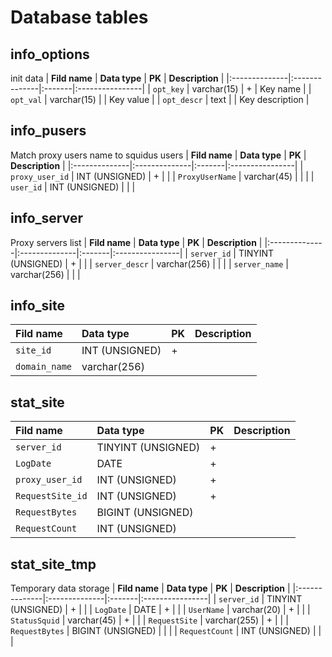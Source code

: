 # Database tables #
## info\_options ##
init data
| **Fild name** | **Data type** | **PK** | **Description** |
|:--------------|:--------------|:-------|:----------------|
| `opt_key`     | varchar(15)   | +      | Key name        |
| `opt_val`     | varchar(15)   |        | Key value       |
| `opt_descr`   | text          |        | Key description |

## info\_pusers ##
Match proxy users name to squidus users
| **Fild name** | **Data type** | **PK** | **Description** |
|:--------------|:--------------|:-------|:----------------|
| `proxy_user_id` | INT (UNSIGNED) | +      |                 |
| `ProxyUserName` | varchar(45)   |        |                 |
| `user_id`     | INT (UNSIGNED) |        |                 |

## info\_server ##
Proxy servers list
| **Fild name** | **Data type** | **PK** | **Description** |
|:--------------|:--------------|:-------|:----------------|
| `server_id`   | TINYINT (UNSIGNED) | +      |                 |
| `server_descr` | varchar(256)  |        |                 |
| `server_name` | varchar(256)  |        |                 |

## info\_site ##
| **Fild name** | **Data type** | **PK** | **Description** |
|:--------------|:--------------|:-------|:----------------|
| `site_id`     | INT (UNSIGNED) | +      |                 |
| `domain_name` | varchar(256)  |        |                 |

## stat\_site ##
| **Fild name** | **Data type** | **PK** | **Description** |
|:--------------|:--------------|:-------|:----------------|
| `server_id`   | TINYINT (UNSIGNED) | +      |                 |
| `LogDate`     | DATE          | +      |                 |
| `proxy_user_id` | INT (UNSIGNED) | +      |                 |
| `RequestSite_id` | INT (UNSIGNED) | +      |                 |
| `RequestBytes` | BIGINT (UNSIGNED) |        |                 |
| `RequestCount` | INT (UNSIGNED) |        |                 |

## stat\_site\_tmp ##
Temporary data storage
| **Fild name** | **Data type** | **PK** | **Description** |
|:--------------|:--------------|:-------|:----------------|
| `server_id`   | TINYINT (UNSIGNED) | +      |                 |
| `LogDate`     | DATE          | +      |                 |
| `UserName`    | varchar(20)   | +      |                 |
| `StatusSquid` | varchar(45)   | +      |                 |
| `RequestSite` | varchar(255)  | +      |                 |
| `RequestBytes` | BIGINT (UNSIGNED) |        |                 |
| `RequestCount` | INT (UNSIGNED) |        |                 |